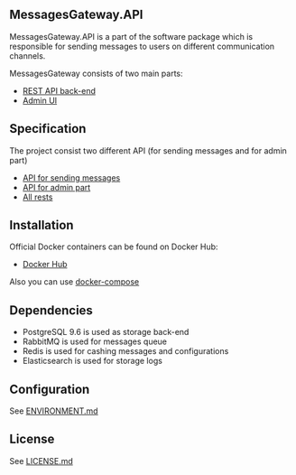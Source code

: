 ## MessagesGateway.API

MessagesGateway.API is a part of the software package which is responsible for sending messages to users on different communication channels.

MessagesGateway consists of two main parts:

- [REST API back-end](https://github.com/)
- [Admin UI](https://github.com/)

## Specification
The project consist two different API (for sending messages and for admin part)
 - [API for sending messages](docs/apiaryGeneral.apib)
 - [API for admin part](docs/apiary.apib)
 - [All rests](docs/rest_api.md)

## Installation
Official Docker containers can be found on Docker Hub:
* [Docker Hub](https://hub.docker.com/r/)

Also you can use [docker-compose](docker/)

## Dependencies
- PostgreSQL 9.6 is used as storage back-end
- RabbitMQ is used for messages queue
- Redis is used for cashing messages and configurations
- Elasticsearch is used for storage logs

## Configuration
See [ENVIRONMENT.md](docs/ENVIRONMENT.md)

## License
See [LICENSE.md](docs/LICENSE.md)